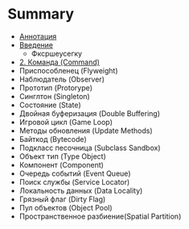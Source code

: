 # Summary

* [Аннотация](README.md)
* [Введение](chapter-1/1-introduction.md)
   * Фксршеусегку
* [2. Команда (Command)](chapter-2/2.1-command.md)
* Приспособленец (Flyweight)
* Наблюдатель (Observer)
* Прототип (Protorype)
* Синглтон (Singleton)
* Состояние (State)
* Двойная буферизация (Double Buffering)
* Игровой цикл (Game Loop)
* Методы обновления (Update Methods)
* Байткод (Bytecode)
* Подкласс песочница (Subclass Sandbox)
* Объект тип (Type Object)
* Компонент (Component)
* Очередь событий (Event Queue)
* Поиск службы (Service Locator)
* Локальность данных (Data Locality)
* Грязный флаг (Dirty Flag)
* Пул объектов (Object Pool)
* Пространственное разбиение(Spatial Partition)

